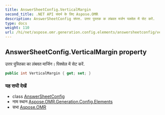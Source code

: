 ```yaml
---
title: AnswerSheetConfig.VerticalMargin
second_title: .NET API संदर्भ के लिए Aspose.OMR
description: AnswerSheetConfig संपत्त. उत्तर पुस्तक क लंबवत मर्जन पक्सेल में सेट करें.
type: docs
weight: 110
url: /hi/net/aspose.omr.generation.config.elements/answersheetconfig/verticalmargin/
---
```

## AnswerSheetConfig.VerticalMargin property

उत्तर पुस्तिका का लंबवत मार्जिन। पिक्सेल में सेट करें.

```csharp
public int VerticalMargin { get; set; }
```

### यह सभी देखें

* class [AnswerSheetConfig](../)
* नाम स्थान [Aspose.OMR.Generation.Config.Elements](../../answersheetconfig/)
* सभा [Aspose.OMR](../../../)



